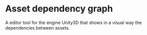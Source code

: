 # Asset dependency graph
A editor tool for the engine Unity3D that shows in a visual way the dependencies between assets.
